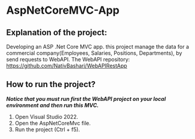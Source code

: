 # AspNetCoreMVC-App
## Explanation of the project:
Developing an ASP .Net Core MVC app. 
this project manage the data for a commercial company(Employees, Salaries, Positions, Departments), by send requests to WebAPI. 
The WebAPI repository: https://github.com/NativBashari/WebAPIRestApp

## How to run the project?
***Notice that you must run first the WebAPI project on your local environment and then run this MVC.*** 
1. Open Visual Studio 2022.
2. Open the AspNetCoreMvc file.
4. Run the project (Ctrl + f5).
